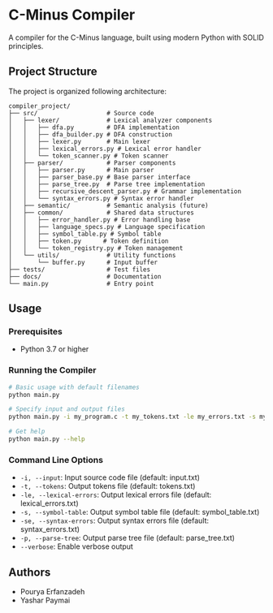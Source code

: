 # C-Minus Compiler

A compiler for the C-Minus language, built using modern Python with SOLID principles.

## Project Structure

The project is organized following architecture:

```
compiler_project/
├── src/                   # Source code
│   ├── lexer/             # Lexical analyzer components
│   │   ├── dfa.py         # DFA implementation
│   │   ├── dfa_builder.py # DFA construction
│   │   ├── lexer.py       # Main lexer
│   │   ├── lexical_errors.py # Lexical error handler
│   │   └── token_scanner.py # Token scanner
│   ├── parser/            # Parser components
│   │   ├── parser.py      # Main parser
│   │   ├── parser_base.py # Base parser interface
│   │   ├── parse_tree.py  # Parse tree implementation
│   │   ├── recursive_descent_parser.py # Grammar implementation
│   │   └── syntax_errors.py # Syntax error handler
│   ├── semantic/          # Semantic analysis (future)
│   ├── common/            # Shared data structures
│   │   ├── error_handler.py # Error handling base
│   │   ├── language_specs.py # Language specification
│   │   ├── symbol_table.py # Symbol table
│   │   ├── token.py      # Token definition
│   │   └── token_registry.py # Token management
│   └── utils/             # Utility functions
│       └── buffer.py      # Input buffer
├── tests/                 # Test files
├── docs/                  # Documentation
└── main.py                # Entry point
```

## Usage

### Prerequisites

- Python 3.7 or higher

### Running the Compiler

```sh
# Basic usage with default filenames
python main.py

# Specify input and output files
python main.py -i my_program.c -t my_tokens.txt -le my_errors.txt -s my_symbols.txt -p my_parse_tree.txt

# Get help
python main.py --help
```

### Command Line Options

- `-i, --input`: Input source code file (default: input.txt)
- `-t, --tokens`: Output tokens file (default: tokens.txt)
- `-le, --lexical-errors`: Output lexical errors file (default: lexical_errors.txt)
- `-s, --symbol-table`: Output symbol table file (default: symbol_table.txt)
- `-se, --syntax-errors`: Output syntax errors file (default: syntax_errors.txt)
- `-p, --parse-tree`: Output parse tree file (default: parse_tree.txt)
- `--verbose`: Enable verbose output


## Authors

- Pourya Erfanzadeh
- Yashar Paymai 